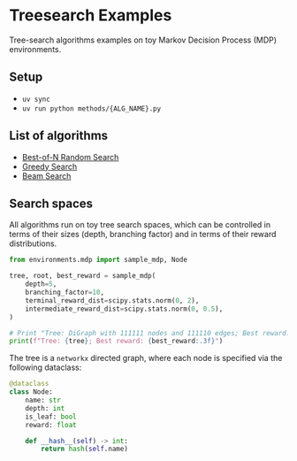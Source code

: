 # Treesearch Examples

Tree-search algorithms examples on toy Markov Decision Process (MDP) environments.

## Setup

- `uv sync`
- `uv run python methods/{ALG_NAME}.py`

## List of algorithms

- [Best-of-N Random Search](https://github.com/wiseodd/treesearch-examples/blob/main/methods/random_search.py)
- [Greedy Search](https://github.com/wiseodd/treesearch-examples/blob/main/methods/greedy_search.py)
- [Beam Search](https://github.com/wiseodd/treesearch-examples/blob/main/methods/beam_search.py)

## Search spaces

All algorithms run on toy tree search spaces, which can be controlled in terms of their sizes
(depth, branching factor) and in terms of their reward distributions.

```python
from environments.mdp import sample_mdp, Node

tree, root, best_reward = sample_mdp(
    depth=5,
    branching_factor=10,
    terminal_reward_dist=scipy.stats.norm(0, 2),
    intermediate_reward_dist=scipy.stats.norm(0, 0.5),
)

# Print "Tree: DiGraph with 111111 nodes and 111110 edges; Best reward: 20.952"
print(f"Tree: {tree}; Best reward: {best_reward:.3f}")
```

The tree is a `networkx` directed graph, where each node is specified via the following dataclass:

```python
@dataclass
class Node:
    name: str
    depth: int
    is_leaf: bool
    reward: float

    def __hash__(self) -> int:
        return hash(self.name)
```
